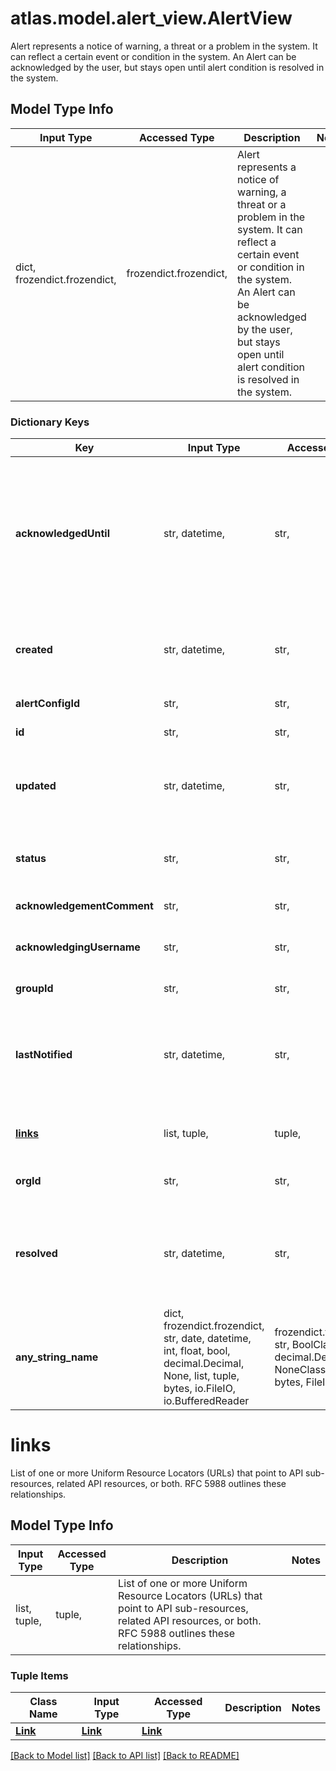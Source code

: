 # atlas.model.alert_view.AlertView

Alert represents a notice of warning, a threat or a problem in the system. It can reflect a certain event or condition in the system. An Alert can be acknowledged by the user, but stays open until alert condition is resolved in the system.

## Model Type Info
Input Type | Accessed Type | Description | Notes
------------ | ------------- | ------------- | -------------
dict, frozendict.frozendict,  | frozendict.frozendict,  | Alert represents a notice of warning, a threat or a problem in the system. It can reflect a certain event or condition in the system. An Alert can be acknowledged by the user, but stays open until alert condition is resolved in the system. | 

### Dictionary Keys
Key | Input Type | Accessed Type | Description | Notes
------------ | ------------- | ------------- | ------------- | -------------
**acknowledgedUntil** | str, datetime,  | str,  | Date and time until which this alert has been acknowledged. This parameter expresses its value in the &lt;a href&#x3D;\&quot;https://en.wikipedia.org/wiki/ISO_8601\&quot; target&#x3D;\&quot;_blank\&quot; rel&#x3D;\&quot;noopener noreferrer\&quot;&gt;ISO 8601&lt;/a&gt; timestamp format in UTC. The resource returns this parameter if a MongoDB User previously acknowledged this alert.  - To acknowledge this alert forever, set the parameter value to 100 years in the future.  - To unacknowledge a previously acknowledged alert, set the parameter value to a date in the past. | value must conform to RFC-3339 date-time
**created** | str, datetime,  | str,  | Date and time when MongoDB Cloud created this alert. This parameter expresses its value in the &lt;a href&#x3D;\&quot;https://en.wikipedia.org/wiki/ISO_8601\&quot; target&#x3D;\&quot;_blank\&quot; rel&#x3D;\&quot;noopener noreferrer\&quot;&gt;ISO 8601&lt;/a&gt; timestamp format in UTC. | value must conform to RFC-3339 date-time
**alertConfigId** | str,  | str,  | Unique 24-hexadecimal digit string that identifies the alert configuration that sets this alert. | 
**id** | str,  | str,  | Unique 24-hexadecimal digit string that identifies this alert. | 
**updated** | str, datetime,  | str,  | Date and time when someone last updated this alert. This parameter expresses its value in the &lt;a href&#x3D;\&quot;https://en.wikipedia.org/wiki/ISO_8601\&quot; target&#x3D;\&quot;_blank\&quot; rel&#x3D;\&quot;noopener noreferrer\&quot;&gt;ISO 8601&lt;/a&gt; timestamp format in UTC. | value must conform to RFC-3339 date-time
**status** | str,  | str,  | State of this alert at the time you requested its details. | must be one of ["CANCELLED", "CLOSED", "OPEN", "TRACKING", ] 
**acknowledgementComment** | str,  | str,  | Comment that a MongoDB Cloud user submitted when acknowledging the alert. | [optional] 
**acknowledgingUsername** | str,  | str,  | MongoDB Cloud username of the person who acknowledged the alert. The response returns this parameter if a MongoDB Cloud user previously acknowledged this alert. | [optional] 
**groupId** | str,  | str,  | Unique 24-hexadecimal digit string that identifies the project that owns this alert. | [optional] 
**lastNotified** | str, datetime,  | str,  | Date and time that any notifications were last sent for this alert. This parameter expresses its value in the &lt;a href&#x3D;\&quot;https://en.wikipedia.org/wiki/ISO_8601\&quot; target&#x3D;\&quot;_blank\&quot; rel&#x3D;\&quot;noopener noreferrer\&quot;&gt;ISO 8601&lt;/a&gt; timestamp format in UTC. The resource returns this parameter if MongoDB Cloud has sent notifications for this alert. | [optional] value must conform to RFC-3339 date-time
**[links](#links)** | list, tuple,  | tuple,  | List of one or more Uniform Resource Locators (URLs) that point to API sub-resources, related API resources, or both. RFC 5988 outlines these relationships. | [optional] 
**orgId** | str,  | str,  | Unique 24-hexadecimal character string that identifies the organization that owns the project to which this alert applies. | [optional] 
**resolved** | str, datetime,  | str,  | Date and time that this alert changed to &#x60;\&quot;status\&quot; : \&quot;CLOSED\&quot;&#x60;. This parameter expresses its value in the &lt;a href&#x3D;\&quot;https://en.wikipedia.org/wiki/ISO_8601\&quot; target&#x3D;\&quot;_blank\&quot; rel&#x3D;\&quot;noopener noreferrer\&quot;&gt;ISO 8601&lt;/a&gt; timestamp format in UTC. The resource returns this parameter once &#x60;\&quot;status\&quot; : \&quot;CLOSED\&quot;&#x60;. | [optional] value must conform to RFC-3339 date-time
**any_string_name** | dict, frozendict.frozendict, str, date, datetime, int, float, bool, decimal.Decimal, None, list, tuple, bytes, io.FileIO, io.BufferedReader | frozendict.frozendict, str, BoolClass, decimal.Decimal, NoneClass, tuple, bytes, FileIO | any string name can be used but the value must be the correct type | [optional]

# links

List of one or more Uniform Resource Locators (URLs) that point to API sub-resources, related API resources, or both. RFC 5988 outlines these relationships.

## Model Type Info
Input Type | Accessed Type | Description | Notes
------------ | ------------- | ------------- | -------------
list, tuple,  | tuple,  | List of one or more Uniform Resource Locators (URLs) that point to API sub-resources, related API resources, or both. RFC 5988 outlines these relationships. | 

### Tuple Items
Class Name | Input Type | Accessed Type | Description | Notes
------------- | ------------- | ------------- | ------------- | -------------
[**Link**](Link.md) | [**Link**](Link.md) | [**Link**](Link.md) |  | 

[[Back to Model list]](../../README.md#documentation-for-models) [[Back to API list]](../../README.md#documentation-for-api-endpoints) [[Back to README]](../../README.md)

